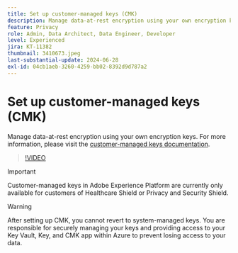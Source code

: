 ```yaml
---
title: Set up customer-managed keys (CMK)
description: Manage data-at-rest encryption using your own encryption keys.
feature: Privacy
role: Admin, Data Architect, Data Engineer, Developer
level: Experienced
jira: KT-11382
thumbnail: 3410673.jpeg
last-substantial-update: 2024-06-28
exl-id: 04cb1aeb-3260-4259-bb02-8392d9d787a2
---
```

# Set up customer-managed keys (CMK)

Manage data-at-rest encryption using your own encryption keys. For more information, please visit the [customer-managed keys documentation](https://experienceleague.adobe.com/docs/experience-platform/landing/governance-privacy-security/customer-managed-keys.html).

>[!VIDEO](https://video.tv.adobe.com/v/3410673/?learn=on)

>[!IMPORTANT]
>
> Customer-managed keys in Adobe Experience Platform are currently only available for customers of Healthcare Shield or Privacy and Security Shield.

>[!WARNING]
>
>After setting up CMK, you cannot revert to system-managed keys. You are responsible for securely managing your keys and providing access to your Key Vault, Key, and CMK app within Azure to prevent losing access to your data.
